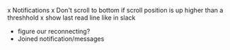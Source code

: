 x Notifications
x Don't scroll to bottom if scroll position is up higher than a threshhold
x show last read line like in slack
- figure our reconnecting?
- Joined notification/messages
